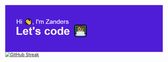 <img align="right" src="./header.png"/>

[![GitHub Streak](http://github-readme-streak-stats.herokuapp.com?user=gusttavodev&theme=neon_blurange)](https://git.io/streak-stats)
